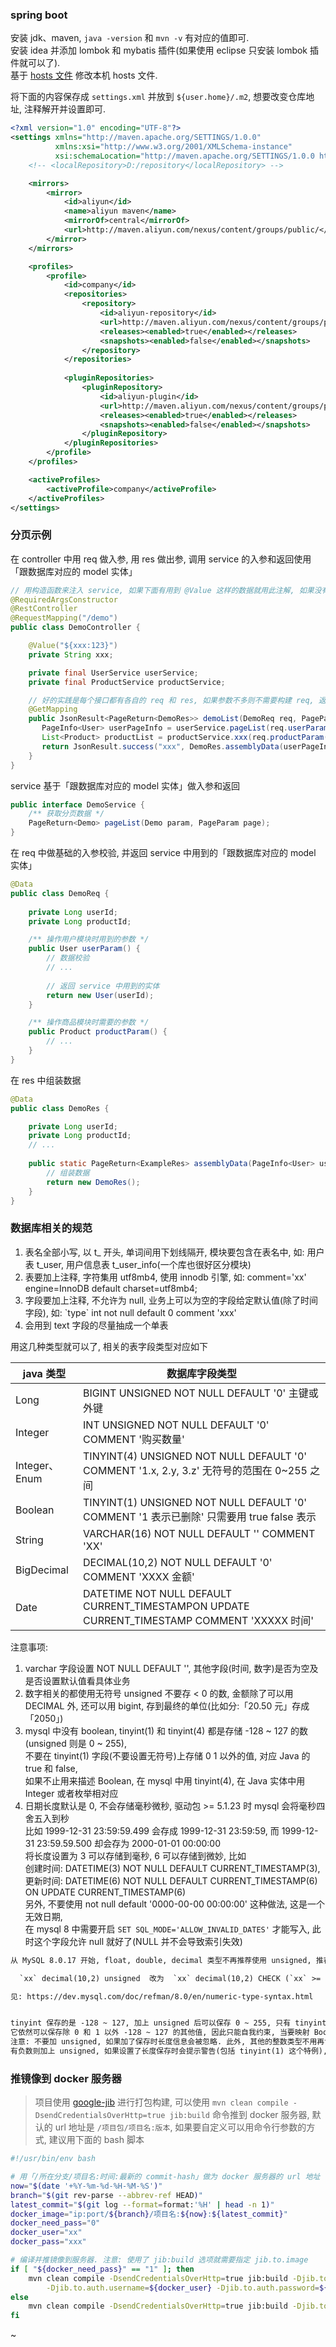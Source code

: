 
### spring boot

安装 jdk、maven, `java -version` 和 `mvn -v` 有对应的值即可.  
安装 idea 并添加 lombok 和 mybatis 插件(如果使用 eclipse 只安装 lombok 插件就可以了).  
基于 [hosts 文件](document/hosts.md) 修改本机 hosts 文件.

将下面的内容保存成 `settings.xml` 并放到 `${user.home}/.m2`, 想要改变仓库地址, 注释解开并设置即可.
```xml
<?xml version="1.0" encoding="UTF-8"?>
<settings xmlns="http://maven.apache.org/SETTINGS/1.0.0"
          xmlns:xsi="http://www.w3.org/2001/XMLSchema-instance"
          xsi:schemaLocation="http://maven.apache.org/SETTINGS/1.0.0 http://maven.apache.org/xsd/settings-1.0.0.xsd">
    <!-- <localRepository>D:/repository</localRepository> -->

    <mirrors>
        <mirror>
            <id>aliyun</id>
            <name>aliyun maven</name>
            <mirrorOf>central</mirrorOf>
            <url>http://maven.aliyun.com/nexus/content/groups/public/</url>
        </mirror>
    </mirrors>

    <profiles>
        <profile>
            <id>company</id>
            <repositories>
                <repository>
                    <id>aliyun-repository</id>
                    <url>http://maven.aliyun.com/nexus/content/groups/public/</url>
                    <releases><enabled>true</enabled></releases>
                    <snapshots><enabled>false</enabled></snapshots>
                </repository>
            </repositories>
            
            <pluginRepositories>
                <pluginRepository>
                    <id>aliyun-plugin</id>
                    <url>http://maven.aliyun.com/nexus/content/groups/public/</url>
                    <releases><enabled>true</enabled></releases>
                    <snapshots><enabled>false</enabled></snapshots>
                </pluginRepository>
            </pluginRepositories>
        </profile>
    </profiles>

    <activeProfiles>
        <activeProfile>company</activeProfile>
    </activeProfiles>
</settings>
```


### 分页示例

在 controller 中用 req 做入参, 用 res 做出参, 调用 service 的入参和返回使用「跟数据库对应的 model 实体」
```java
// 用构造函数来注入 service, 如果下面有用到 @Value 这样的数据就用此注解, 如果没有, 可以用 @AllArgsConstructor 注解
@RequiredArgsConstructor
@RestController
@RequestMapping("/demo")
public class DemoController {

    @Value("${xxx:123}")
    private String xxx;

    private final UserService userService;
    private final ProductService productService;

    // 好的实践是每个接口都有各自的 req 和 res, 如果参数不多则不需要构建 req, 返回只有一个字段也不用新建 res
    @GetMapping
    public JsonResult<PageReturn<DemoRes>> demoList(DemoReq req, PageParam page) {
       PageInfo<User> userPageInfo = userService.pageList(req.userParam(), page);
       List<Product> productList = productService.xxx(req.productParam());
       return JsonResult.success("xxx", DemoRes.assemblyData(userPageInfo, productList));
    }
}
```

service 基于「跟数据库对应的 model 实体」做入参和返回
```java
public interface DemoService {
    /** 获取分页数据 */
    PageReturn<Demo> pageList(Demo param, PageParam page);
}
```

在 req 中做基础的入参校验, 并返回 service 中用到的「跟数据库对应的 model 实体」
```java
@Data
public class DemoReq {
    
    private Long userId;
    private Long productId;

    /** 操作用户模块时用到的参数 */
    public User userParam() {
        // 数据校验
        // ...
        
        // 返回 service 中用到的实体
        return new User(userId);
    }

    /** 操作商品模块时需要的参数 */
    public Product productParam() {
        // ...
    }
}
```

在 res 中组装数据
```java
@Data
public class DemoRes {

    private Long userId;
    private Long productId;
    // ...
    
    public static PageReturn<ExampleRes> assemblyData(PageInfo<User> userPageInfo, List<Product> productList) {
        // 组装数据
        return new DemoRes();
    }
}
```


### 数据库相关的规范

1. 表名全部小写, 以 t_ 开头, 单词间用下划线隔开, 模块要包含在表名中, 如: 用户表 t_user, 用户信息表 t_user_info(一个库也很好区分模块)
2. 表要加上注释, 字符集用 utf8mb4, 使用 innodb 引擎, 如:  comment='xx' engine=InnoDB default charset=utf8mb4;
3. 字段要加上注释, 不允许为 null, 业务上可以为空的字段给定默认值(除了时间字段), 如: \`type\` int not null default 0 comment 'xxx'
4. 会用到 text 字段的尽量抽成一个单表

用这几种类型就可以了, 相关的表字段类型对应如下

| java 类型     | 数据库字段类型                                                                                            |
| ------------- | ------------------------------------------------------------------------------------------------------- |
| Long          | BIGINT        UNSIGNED NOT NULL DEFAULT '0'                                  主键或外键                  |
| Integer       | INT           UNSIGNED NOT NULL DEFAULT '0' COMMENT '购买数量'                                           |
| Integer、Enum | TINYINT(4)    UNSIGNED NOT NULL DEFAULT '0' COMMENT '1.x, 2.y, 3.z'          无符号的范围在 0~255 之间    |
| Boolean       | TINYINT(1)    UNSIGNED NOT NULL DEFAULT '0' COMMENT '1 表示已删除'            只需要用 true false 表示    |
| String        | VARCHAR(16)   NOT NULL DEFAULT '' COMMENT 'XX'                                                         |
| BigDecimal    | DECIMAL(10,2) NOT NULL DEFAULT '0' COMMENT 'XXXX 金额'                                                  |
| Date          | DATETIME      NOT NULL DEFAULT CURRENT_TIMESTAMPON UPDATE CURRENT_TIMESTAMP COMMENT 'XXXXX 时间'        |

注意事项:
1. varchar 字段设置 NOT NULL DEFAULT '', 其他字段(时间, 数字)是否为空及是否设置默认值看具体业务
2. 数字相关的都使用无符号 unsigned 不要存 < 0 的数, 金额除了可以用 DECIMAL 外, 还可以用 bigint, 存到最终的单位(比如分:「20.50 元」存成「2050」)
3. mysql 中没有 boolean, tinyint(1) 和 tinyint(4) 都是存储 -128 ~ 127 的数(unsigned 则是 0 ~ 255),  
   不要在 tinyint(1) 字段(不要设置无符号)上存储 0 1 以外的值, 对应 Java 的 true 和 false,  
   如果不止用来描述 Boolean, 在 mysql 中用 tinyint(4), 在 Java 实体中用 Integer 或者枚举相对应
4. 日期长度默认是 0, 不会存储毫秒微秒, 驱动包 >= 5.1.23 时 mysql 会将毫秒四舍五入到秒  
   比如 1999-12-31 23:59:59.499 会存成 1999-12-31 23:59:59, 而 1999-12-31 23:59.59.500 却会存为 2000-01-01 00:00:00  
   将长度设置为 3 可以存储到毫秒, 6 可以存储到微妙, 比如  
     创建时间: DATETIME(3) NOT NULL DEFAULT CURRENT_TIMESTAMP(3),  
     更新时间: DATETIME(6) NOT NULL DEFAULT CURRENT_TIMESTAMP(6) ON UPDATE CURRENT_TIMESTAMP(6)  
   另外, 不要使用 not null default '0000-00-00 00:00:00' 这种做法, 这是一个无效日期,  
   在 mysql 8 中需要开启 `SET SQL_MODE='ALLOW_INVALID_DATES'` 才能写入, 此时这个字段允许 null 就好了(NULL 并不会导致索引失效)

```txt
从 MySQL 8.0.17 开始, float, double, decimal 类型不再推荐使用 unsigned, 推荐使用 CHECK 约束:

  `xx` decimal(10,2) unsigned  改为  `xx` decimal(10,2) CHECK (`xx` >= 0)

见: https://dev.mysql.com/doc/refman/8.0/en/numeric-type-syntax.html


tinyint 保存的是 -128 ~ 127, 加上 unsigned 后可以保存 0 ~ 255, 只有 tinyint(1) 是一个例外(其用来映射应用程序的 Boolean 类型), 但其实
它依然可以保存除 0 和 1 以外 -128 ~ 127 的其他值, 因此只能自我约束, 当要映射 Boolean 类型时, 数据库类型用 tinyint(1), 并且只存 0 或 1,
注意: 不要加 unsigned, 如果加了保存时长度信息会被忽略. 此外, 其他的整数类型不用再设置长度, 直接用 tinyint、int、bigint 就好, 如果不会
有负数则加上 unsigned, 如果设置了长度保存时会提示警告(包括 tinyint(1) 这个特例), 长度也会被 MySQL 8 忽略.
```


### 推镜像到 docker 服务器

> 项目使用 [google-jib](https://github.com/GoogleContainerTools/jib) 进行打包构建,
> 可以使用 `mvn clean compile -DsendCredentialsOverHttp=true jib:build` 命令推到 docker 服务器,
> 默认的 url 地址是 `/项目包/项目名:版本`, 如果要自定义可以用命令行参数的方式, 建议用下面的 bash 脚本

```bash
#!/usr/bin/env bash

# 用「/所在分支/项目名:时间:最新的 commit-hash」做为 docker 服务器的 url 地址
now="$(date '+%Y-%m-%d-%H-%M-%S')"
branch="$(git rev-parse --abbrev-ref HEAD)"
latest_commit="$(git log --format=format:'%H' | head -n 1)"
docker_image="ip:port/${branch}/项目名:${now}:${latest_commit}"
docker_need_pass="0"
docker_user="xx"
docker_pass="xxx"

# 编译并推镜像到服务器. 注意: 使用了 jib:build 选项就需要指定 jib.to.image
if [ "${docker_need_pass}" == "1" ]; then
    mvn clean compile -DsendCredentialsOverHttp=true jib:build -Djib.to.image=${docker_image} \
        -Djib.to.auth.username=${docker_user} -Djib.to.auth.password=${docker_pass}
else
    mvn clean compile -DsendCredentialsOverHttp=true jib:build -Djib.to.image=${docker_image}
fi
```

~
